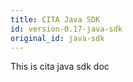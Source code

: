 ```yaml
---
title: CITA Java SDK
id: version-0.17-java-sdk
original_id: java-sdk
---
```


This is cita java sdk doc
